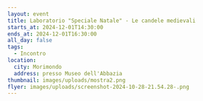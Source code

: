 ```yaml
---
layout: event
title: Laboratorio "Speciale Natale" - Le candele medievali
starts_at: 2024-12-01T14:30:00
ends_at: 2024-12-01T16:30:00
all_day: false
tags:
  - Incontro
location:
  city: Morimondo
  address: presso Museo dell'Abbazia
thumbnail: images/uploads/mostra2.png
flyer: images/uploads/screenshot-2024-10-28-21.54.28-.png
---
```

